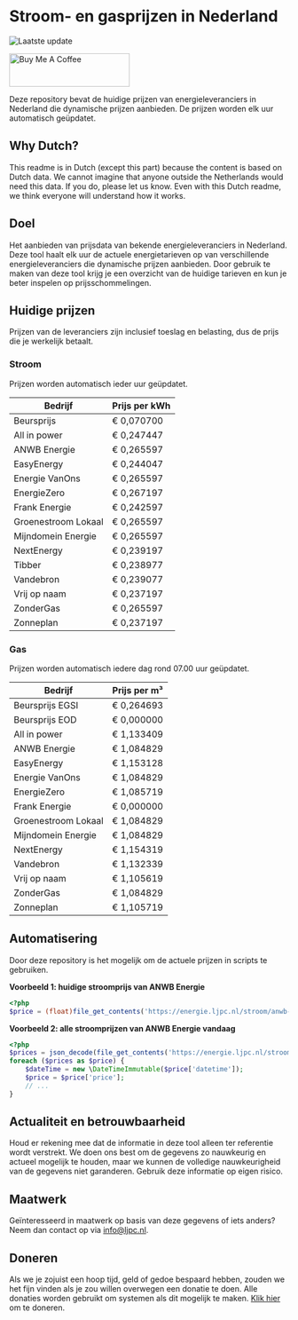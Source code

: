 # Stroom- en gasprijzen in Nederland

![Laatste update](https://img.shields.io/badge/laatste%20update-2024--02--13%2006%3A00%20CET-brightgreen)

<a href="https://www.buymeacoffee.com/Lars-" target="_blank"><img src="https://cdn.buymeacoffee.com/buttons/v2/default-orange.png" alt="Buy Me A Coffee" height="60" style="height: 60px !important;width: 217px !important;" ></a>

Deze repository bevat de huidige prijzen van energieleveranciers in Nederland die dynamische prijzen aanbieden. De prijzen worden elk uur automatisch geüpdatet.

## Why Dutch?

This readme is in Dutch (except this part) because the content is based on Dutch data. We cannot imagine that anyone outside the Netherlands would need this data. If you do, please let us know. Even with this Dutch readme, we think
everyone will understand how it works.

## Doel

Het aanbieden van prijsdata van bekende energieleveranciers in Nederland. Deze tool haalt elk uur de actuele energietarieven op van verschillende energieleveranciers die dynamische prijzen aanbieden. Door gebruik te maken van deze tool
krijg je een overzicht van de huidige tarieven en kun je beter inspelen op prijsschommelingen.

## Huidige prijzen

Prijzen van de leveranciers zijn inclusief toeslag en belasting, dus de prijs die je werkelijk betaalt.

### Stroom

Prijzen worden automatisch ieder uur geüpdatet.

 Bedrijf | Prijs per kWh 
---------|---------------
Beursprijs | € 0,070700
All in power | € 0,247447
ANWB Energie | € 0,265597
EasyEnergy | € 0,244047
Energie VanOns | € 0,265597
EnergieZero | € 0,267197
Frank Energie | € 0,242597
Groenestroom Lokaal | € 0,265597
Mijndomein Energie | € 0,265597
NextEnergy | € 0,239197
Tibber | € 0,238977
Vandebron | € 0,239077
Vrij op naam | € 0,237197
ZonderGas | € 0,265597
Zonneplan | € 0,237197


### Gas

Prijzen worden automatisch iedere dag rond 07.00 uur geüpdatet.

 Bedrijf | Prijs per m³ 
---------|--------------
Beursprijs EGSI | € 0,264693
Beursprijs EOD | € 0,000000
All in power | € 1,133409
ANWB Energie | € 1,084829
EasyEnergy | € 1,153128
Energie VanOns | € 1,084829
EnergieZero | € 1,085719
Frank Energie | € 0,000000
Groenestroom Lokaal | € 1,084829
Mijndomein Energie | € 1,084829
NextEnergy | € 1,154319
Vandebron | € 1,132339
Vrij op naam | € 1,105619
ZonderGas | € 1,084829
Zonneplan | € 1,105719


## Automatisering

Door deze repository is het mogelijk om de actuele prijzen in scripts te gebruiken.

**Voorbeeld 1: huidige stroomprijs van ANWB Energie**

```php
<?php
$price = (float)file_get_contents('https://energie.ljpc.nl/stroom/anwb-energie-nu.txt');

```

**Voorbeeld 2: alle stroomprijzen van ANWB Energie vandaag**

```php
<?php
$prices = json_decode(file_get_contents('https://energie.ljpc.nl/stroom/all-in-power-vandaag.json'),true);
foreach ($prices as $price) {
    $dateTime = new \DateTimeImmutable($price['datetime']);
    $price = $price['price'];
    // ...
}
```

## Actualiteit en betrouwbaarheid

Houd er rekening mee dat de informatie in deze tool alleen ter referentie wordt verstrekt. We doen ons best om de gegevens zo nauwkeurig en actueel mogelijk te houden, maar we kunnen de volledige nauwkeurigheid van de gegevens niet
garanderen. Gebruik deze informatie op eigen risico.

## Maatwerk

Geïnteresseerd in maatwerk op basis van deze gegevens of iets anders? Neem dan contact op
via [info@ljpc.nl](mailto:info@ljpc.nl?subject=Energie%20prijzen).

## Doneren

Als we je zojuist een hoop tijd, geld of gedoe bespaard hebben, zouden we het fijn vinden als je zou willen overwegen een
donatie te doen. Alle donaties worden gebruikt om systemen als dit mogelijk te
maken. [Klik hier](https://www.buymeacoffee.com/Lars-) om te doneren.
